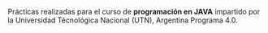 Prácticas realizadas para el curso de **programación en JAVA** impartido por la Universidad Técnológica Nacional (UTN), Argentina Programa 4.0.

